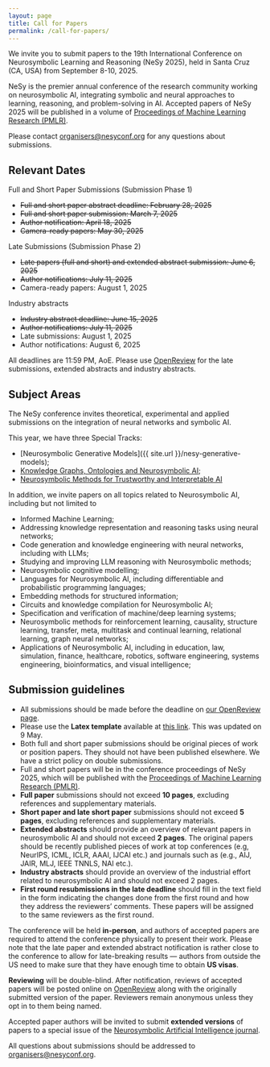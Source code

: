 ```yaml
---
layout: page
title: Call for Papers
permalink: /call-for-papers/
---
```


We invite you to submit papers to the 19th International Conference on Neurosymbolic Learning and Reasoning (NeSy 2025), held in Santa Cruz (CA, USA) from September 8-10, 2025.

NeSy is the premier annual conference of the research community working on neurosymbolic AI, integrating symbolic and neural approaches to learning, reasoning, and problem-solving in AI. Accepted papers of NeSy 2025 will be published in a volume of [Proceedings of Machine Learning Research (PMLR)](https://proceedings.mlr.press/).

Please contact [organisers@nesyconf.org](mailto:organisers@nesyconf.org) for any questions about submissions.

## Relevant Dates

Full and Short Paper Submissions (Submission Phase 1)
- ~~Full and short paper abstract deadline: February 28, 2025~~
- ~~Full and short paper submission: March 7, 2025~~
- ~~Author notification: April 18, 2025~~
- ~~Camera-ready papers: May 30, 2025~~

Late Submissions (Submission Phase 2)
- ~~Late papers (full and short) and extended abstract submission: June 6, 2025~~
- ~~Author notifications: July 11, 2025~~
- Camera-ready papers: August 1, 2025

Industry abstracts
- ~~Industry abstract deadline: June 15, 2025~~
- ~~Author notifications: July 11, 2025~~
- Late submissions: August 1, 2025
- Author notifications: August 6, 2025


All deadlines are 11:59 PM, AoE. Please use [OpenReview](https://openreview.net/group?id=nesyconf.org/NeSy/2025/Conference_Phase_2) for the late submissions, extended abstracts and industry abstracts. 

## Subject Areas 
The NeSy conference invites theoretical, experimental and applied submissions on the integration of neural networks and symbolic AI.

This year, we have three Special Tracks:
- [Neurosymbolic Generative Models]({{ site.url }}/nesy-generative-models);
- [Knowledge Graphs, Ontologies and Neurosymbolic AI]({{site.url}}/kgs-ontologies);
- [Neurosymbolic Methods for Trustworthy and Interpretable AI]({{site.url}}/thrusworthy-interpretable)

In addition, we invite papers on all topics related to Neurosymbolic AI, including but not limited to
- Informed Machine Learning;
- Addressing knowledge representation and reasoning tasks using neural networks;
- Code generation and knowledge engineering with neural networks, including with LLMs;
- Studying and improving LLM reasoning with Neurosymbolic methods;
- Neurosymbolic cognitive modelling;
- Languages for Neurosymbolic AI, including differentiable and probabilistic programming languages;
- Embedding methods for structured information;
- Circuits and knowledge compilation for Neurosymbolic AI;
- Specification and verification of machine/deep learning systems;
- Neurosymbolic methods for reinforcement learning, causality, structure learning, transfer, meta, multitask and continual learning, relational learning, graph neural networks;
- Applications of Neurosymbolic AI, including in education, law, simulation, finance, healthcare, robotics, software engineering, systems engineering, bioinformatics, and visual intelligence;

## Submission guidelines 
- All submissions should be made before the deadline on [our OpenReview page](https://openreview.net/group?id=nesyconf.org/NeSy/2025/Conference_Phase_2). 
- Please use the **Latex template** available at [this link](https://drive.google.com/drive/folders/1_SmJI3rx548k6KkTPP5QLZoJ8lois26D?usp=sharing). This was updated on 9 May.
- Both full and short paper submissions should be original pieces of work or position papers. They should not have been published elsewhere. We have a strict policy on double submissions. 
- Full and short papers will be in the conference proceedings of NeSy 2025, which will be published with the [Proceedings of Machine Learning Research (PMLR)](https://proceedings.mlr.press/).
- **Full paper** submissions should not exceed **10 pages**, excluding references and supplementary materials. 
- **Short paper and late short paper** submissions should not exceed **5 pages**, excluding references and supplementary materials.
- **Extended abstracts** should provide an overview of relevant papers in neurosymbolic AI and should not exceed **2 pages**. The original papers should be recently published pieces of work at top conferences (e.g, NeurIPS, ICML, ICLR, AAAI, IJCAI etc.) and journals such as (e.g., AIJ, JAIR, MLJ, IEEE TNNLS, NAI etc.). 
- **Industry abstracts** should provide an overview of the industrial effort related to neurosymbolic AI and should not exceed 2 pages. 
- **First round resubmissions in the late deadline** should fill in the text field in the form indicating the changes done from the first round and how they address the reviewers’ comments. These papers will be assigned to the same reviewers as the first round. 

The conference will be held **in-person**, and authors of accepted papers are required to attend the conference physically to present their work. Please note that the late paper and extended abstract notification is rather close to the conference to allow for late-breaking results — authors from outside the US need to make sure that they have enough time to obtain **US visas**. 

**Reviewing** will be double-blind. After notification, reviews of accepted papers will be posted online on [OpenReview](https://openreview.net/group?id=nesyconf.org/NeSy/2025/Conference_Phase_2) along with the originally submitted version of the paper. Reviewers remain anonymous unless they opt in to them being named. 

Accepted paper authors will be invited to submit **extended versions** of papers to a special issue of the [Neurosymbolic Artificial Intelligence journal](https://neurosymbolic-ai-journal.com/content/about-neurosymbolic-artificial-intelligence).

All questions about submissions should be addressed to [organisers@nesyconf.org](mailto:organisers@nesyconf.org). 


